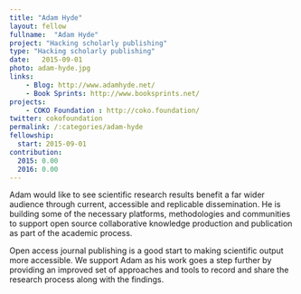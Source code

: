 ```yaml
---
title: "Adam Hyde"
layout: fellow
fullname:  "Adam Hyde"
project: "Hacking scholarly publishing"
type: "Hacking scholarly publishing"
date:   2015-09-01
photo: adam-hyde.jpg
links:
    - Blog: http://www.adamhyde.net/
    - Book Sprints: http://www.booksprints.net/
projects:
    - COKO Foundation : http://coko.foundation/
twitter: cokofoundation
permalink: /:categories/adam-hyde
fellowship:
  start: 2015-09-01
contribution:
  2015: 0.00
  2016: 0.00
---
```


Adam would like to see scientific research results benefit a far wider audience through current, accessible and replicable dissemination. He is building some of the necessary platforms, methodologies and communities to support open source collaborative knowledge production and publication as part of the academic process.

Open access journal publishing is a good start to making scientific output more accessible. We support Adam as his work goes a step further by providing an improved set of approaches and tools to record and share the research process along with the findings.
